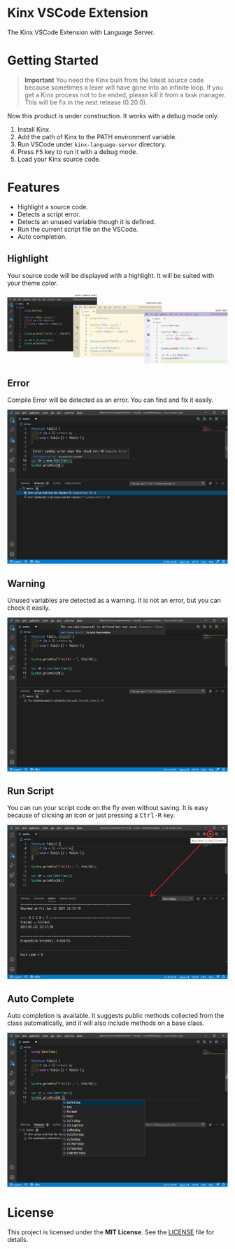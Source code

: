 # Kinx VSCode Extension

The Kinx VSCode Extension with Language Server.

# Getting Started

> **Important**
> You need the Kinx built from the latest source code because sometimes a lexer will have gone into an infinite loop.
> If you get a Kinx process not to be ended, please kill it from a task manager.
> This will be fix in the next release (0.20.0).

Now this product is under construction. It works with a debug mode only.

1. Install Kinx.
2. Add the path of Kinx to the PATH environment variable.
3. Run VSCode under `kinx-language-server` directory.
4. Press <kbd>F5</kbd> key to run it with a debug mode.
5. Load your Kinx source code.

# Features

* Highlight a source code.
* Detects a script error.
* Detects an unused variable though it is defined.
* Run the current script file on the VSCode.
* Auto completion.

## Highlight

Your source code will be displayed with a highlight.
It will be suited with your theme color.

![Highlight](docs/images/highlight.png)

## Error

Compile Error will be detected as an error.
You can find and fix it easily.

![Error](docs/images/error.png)

## Warning

Unused variables are detected as a warning.
It is not an error, but you can check it easily.

![Warning](docs/images/warning.png)

## Run Script

You can run your script code on the fly even without saving.
It is easy because of clicking an icon or just pressing a <kbd>Ctrl-R</kbd> key.

![Run](docs/images/run.png)

## Auto Complete

Auto completion is available.
It suggests public methods collected from the class automatically, and it will also include methods on a base class.

![AutoComp](docs/images/autocomp.png)

# License

This project is licensed under the **MIT License**.
See the [LICENSE](LICENSE) file for details.

